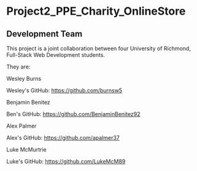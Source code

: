 # Project2_PPE_Charity_OnlineStore

## Development Team

This project is a joint collaboration between four University of Richmond, Full-Stack Web Development students. 

They are:

Wesley Burns

Wesley's GitHub: https://github.com/burnsw5


Benjamin Benitez

Ben's GitHub: https://github.com/BenjaminBenitez92


Alex Palmer

Alex's GitHub: https://github.com/apalmer37


Luke McMurtrie

Luke's GitHub: https://github.com/LukeMcM89

